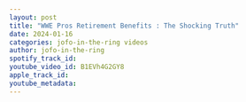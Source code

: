 ```yaml
---
layout: post
title: "WWE Pros Retirement Benefits : The Shocking Truth"
date: 2024-01-16
categories: jofo-in-the-ring videos
author: jofo-in-the-ring
spotify_track_id: 
youtube_video_id: B1EVh4G2GY8
apple_track_id: 
youtube_metadata: 
---
```

